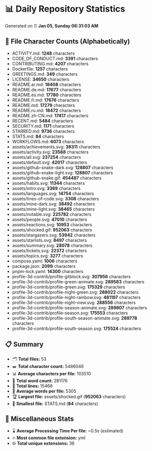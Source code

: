 # 📊 Daily Repository Statistics
Generated on ⏰ **Jan 05, Sunday 06:31:03 AM**

## 📂 File Character Counts (Alphabetically)
- ACTIVITY.md: **1248** characters
- CODE_OF_CONDUCT.md: **3391** characters
- CONTRIBUTING.md: **4207** characters
- Dockerfile: **1257** characters
- GREETINGS.md: **349** characters
- LICENSE: **34650** characters
- README.ar.md: **18408** characters
- README.de.md: **17677** characters
- README.es.md: **17780** characters
- README.fr.md: **17676** characters
- README.md: **17279** characters
- README.ru.md: **18472** characters
- README.zh-CN.md: **17417** characters
- RECENT.md: **5484** characters
- SECURITY.md: **1171** characters
- STARRED.md: **9736** characters
- STATS.md: **84** characters
- WORKFLOWS.md: **6073** characters
- assets/achievements.svg: **38311** characters
- assets/activity.svg: **23588** characters
- assets/all.svg: **237254** characters
- assets/default.svg: **42017** characters
- assets/github-snake-dark.svg: **128807** characters
- assets/github-snake-light.svg: **128807** characters
- assets/github-snake.gif: **454487** characters
- assets/habits.svg: **11344** characters
- assets/intro.svg: **3369** characters
- assets/languages.svg: **14754** characters
- assets/lines-of-code.svg: **3308** characters
- assets/mine-dark.svg: **38492** characters
- assets/mine-light.svg: **38465** characters
- assets/notable.svg: **225782** characters
- assets/people.svg: **47010** characters
- assets/reactions.svg: **10953** characters
- assets/shocked.gif: **952063** characters
- assets/stargazers.svg: **53942** characters
- assets/starlists.svg: **8497** characters
- assets/summary.svg: **28078** characters
- assets/tickets.svg: **22372** characters
- assets/topics.svg: **3277** characters
- compose.yaml: **1006** characters
- package.json: **2099** characters
- pnpm-lock.yaml: **14300** characters
- profile-3d-contrib/profile-gitblock.svg: **307956** characters
- profile-3d-contrib/profile-green-animate.svg: **289583** characters
- profile-3d-contrib/profile-green.svg: **175329** characters
- profile-3d-contrib/profile-night-green.svg: **288022** characters
- profile-3d-contrib/profile-night-rainbow.svg: **481197** characters
- profile-3d-contrib/profile-night-view.svg: **288556** characters
- profile-3d-contrib/profile-season-animate.svg: **289807** characters
- profile-3d-contrib/profile-season.svg: **175553** characters
- profile-3d-contrib/profile-south-season-animate.svg: **289778** characters
- profile-3d-contrib/profile-south-season.svg: **175524** characters

## 📋 Summary
- 🗂️ **Total files:** 53
- ✒️ **Total character count:** 5486046
- 📊 **Average characters per file:** 103510
- 📝 **Total word count:** 281176
- 🧾 **Total lines:** 15468
- 📐 **Average words per file:** 5305
- 🏆 **Largest file:** assets/shocked.gif (**952063** characters)
- 🥉 **Smallest file:** STATS.md (**84** characters)

## 🌟 Miscellaneous Stats
- ⌛ **Average Processing Time Per file:** ~0.5s (estimated)
- 🔥 **Most common file extension:** yml
- 🌐 **Total unique extensions:** 36
